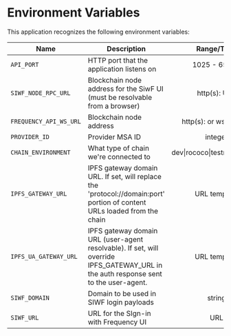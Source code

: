 # Environment Variables

This application recognizes the following environment variables:

| Name                   | Description                                                                                                                          |          Range/Type           | Required? | Default |
| ---------------------- | ------------------------------------------------------------------------------------------------------------------------------------ | :---------------------------: | :-------: | :-----: |
| `API_PORT`             | HTTP port that the application listens on                                                                                            |         1025 - 65535          |           |  3000   |
| `SIWF_NODE_RPC_URL`    | Blockchain node address for the SiwF UI (must be resolvable from a browser)                                                          |         http(s): URL          |     Y     |         |
| `FREQUENCY_API_WS_URL` | Blockchain node address                                                                                                              |    http(s): or ws(s): URL     |     Y     |         |
| `PROVIDER_ID`          | Provider MSA ID                                                                                                                      |            integer            |     Y     |         |
| `CHAIN_ENVIRONMENT`    | What type of chain we're connected to                                                                                                | dev\|rococo\|testnet\|mainnet |     Y     |         |
| `IPFS_GATEWAY_URL`     | IPFS gateway domain URL. If set, will replace the 'protocol://domain:port' portion of content URLs loaded from the chain             |         URL template          |           |         |
| `IPFS_UA_GATEWAY_URL`  | IPFS gateway domain URL (user-agent resolvable). If set, will override IPFS_GATEWAY_URL in the auth response sent to the user-agent. |         URL template          |           |         |
| `SIWF_DOMAIN`          | Domain to be used in SIWF login payloads                                                                                             |            string             |     Y     |         |
| `SIWF_URL`             | URL for the SIgn-in with Frequency UI                                                                                                |              URL              |     Y     |         |
